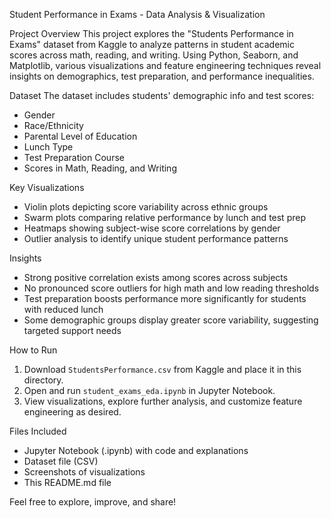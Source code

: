  Student Performance in Exams - Data Analysis & Visualization

 Project Overview
This project explores the "Students Performance in Exams" dataset from Kaggle to analyze patterns in student academic scores across math, reading, and writing. Using Python, Seaborn, and Matplotlib, various visualizations and feature engineering techniques reveal insights on demographics, test preparation, and performance inequalities.

 Dataset
The dataset includes students' demographic info and test scores:
- Gender
- Race/Ethnicity
- Parental Level of Education
- Lunch Type
- Test Preparation Course
- Scores in Math, Reading, and Writing

 Key Visualizations
- Violin plots depicting score variability across ethnic groups
- Swarm plots comparing relative performance by lunch and test prep
- Heatmaps showing subject-wise score correlations by gender
- Outlier analysis to identify unique student performance patterns

 Insights
- Strong positive correlation exists among scores across subjects
- No pronounced score outliers for high math and low reading thresholds
- Test preparation boosts performance more significantly for students with reduced lunch
- Some demographic groups display greater score variability, suggesting targeted support needs

 How to Run
1. Download `StudentsPerformance.csv` from Kaggle and place it in this directory.
2. Open and run `student_exams_eda.ipynb` in Jupyter Notebook.
3. View visualizations, explore further analysis, and customize feature engineering as desired.

 Files Included
- Jupyter Notebook (.ipynb) with code and explanations
- Dataset file (CSV)
- Screenshots of visualizations
- This README.md file



Feel free to explore, improve, and share!

